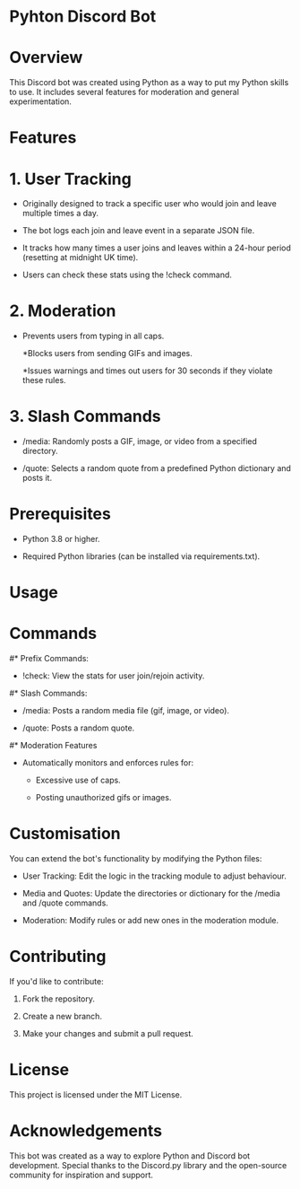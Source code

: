 # Pyhton Discord Bot


# Overview

This Discord bot was created using Python as a way to put my Python skills to use. It includes several features for moderation and general experimentation.


# Features

# 1. User Tracking

* Originally designed to track a specific user who would join and leave multiple times a day.

* The bot logs each join and leave event in a separate JSON file.

* It tracks how many times a user joins and leaves within a 24-hour period (resetting at midnight UK time).

* Users can check these stats using the !check command.

# 2. Moderation

* Prevents users from typing in all caps.

  *Blocks users from sending GIFs and images.

  *Issues warnings and times out users for 30 seconds if they violate these rules.

# 3. Slash Commands

* /media: Randomly posts a GIF, image, or video from a specified directory.

* /quote: Selects a random quote from a predefined Python dictionary and posts it.


# Prerequisites

* Python 3.8 or higher.

* Required Python libraries (can be installed via requirements.txt).



# Usage

# Commands

#* Prefix Commands:

  * !check: View the stats for user join/rejoin activity.

#* Slash Commands:

  * /media: Posts a random media file (gif, image, or video).

  * /quote: Posts a random quote.

#* Moderation Features

* Automatically monitors and enforces rules for:

  * Excessive use of caps.

  * Posting unauthorized gifs or images.



# Customisation

You can extend the bot's functionality by modifying the Python files:

* User Tracking: Edit the logic in the tracking module to adjust behaviour.

* Media and Quotes: Update the directories or dictionary for the /media and /quote commands.

* Moderation: Modify rules or add new ones in the moderation module.



# Contributing

If you'd like to contribute:

 1. Fork the repository.

 2. Create a new branch.

 3. Make your changes and submit a pull request.



# License

This project is licensed under the MIT License.

# Acknowledgements

This bot was created as a way to explore Python and Discord bot development. Special thanks to the Discord.py library and the open-source community for inspiration and support.































